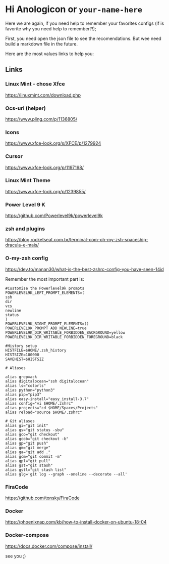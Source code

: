 # Hi Anologicon or `your-name-here`

Here we are again, if you need help to remember your favorites configs (if is favorite why you need help to remember?!);

First, you need open the json file to see the recomendations. But wee need build a markdown file in the future.

Here are the most values links to help you:


## Links

### Linux Mint - chose Xfce

https://linuxmint.com/download.php

### Ocs-url (helper)

https://www.pling.com/p/1136805/

### Icons

https://www.xfce-look.org/s/XFCE/p/1279924

### Cursor

https://www.xfce-look.org/p/1197198/

### Linux Mint Theme

https://www.xfce-look.org/p/1239855/

### Power Level 9 K

https://github.com/Powerlevel9k/powerlevel9k

### zsh and plugins

https://blog.rocketseat.com.br/terminal-com-oh-my-zsh-spaceship-dracula-e-mais/

### O-my-zsh config

https://dev.to/manan30/what-is-the-best-zshrc-config-you-have-seen-14id

Remember the most important part is:

```
#Customise the Powerlevel9k prompts
POWERLEVEL9K_LEFT_PROMPT_ELEMENTS=(
ssh
dir
vcs
newline
status
)
POWERLEVEL9K_RIGHT_PROMPT_ELEMENTS=()
POWERLEVEL9K_PROMPT_ADD_NEWLINE=true
POWERLEVEL9K_DIR_WRITABLE_FORBIDDEN_BACKGROUND=yellow
POWERLEVEL9K_DIR_WRITABLE_FORBIDDEN_FOREGROUND=black

#History setup
HISTFILE=$HOME/.zsh_history
HISTSIZE=100000
SAVEHIST=$HISTSIZ

# Aliases

alias grep=ack
alias digitalocean="ssh digitalocean"
alias ls="colorls"
alias python="python3"
alias pip="pip3"
alias easy-install="easy_install-3.7"
alias config="vi $HOME/.zshrc"
alias projects="cd $HOME/Spaces/Projects"
alias reload="source $HOME/.zshrc"

# Git aliases
alias gi="git init"
alias gs="git status -sbu"
alias gco="git checkout"
alias gcob="git checkout -b"
alias gp="git push"
alias gm="git merge"
alias ga="git add ."
alias gcm="git commit -m"
alias gpl="git pull"
alias gst="git stash"
alias gstl="git stash list"
alias glg='git log --graph --oneline --decorate --all'

```

### FiraCode
https://github.com/tonsky/FiraCode

### Docker

https://phoenixnap.com/kb/how-to-install-docker-on-ubuntu-18-04

### Docker-compose

https://docs.docker.com/compose/install/


see you ;)
